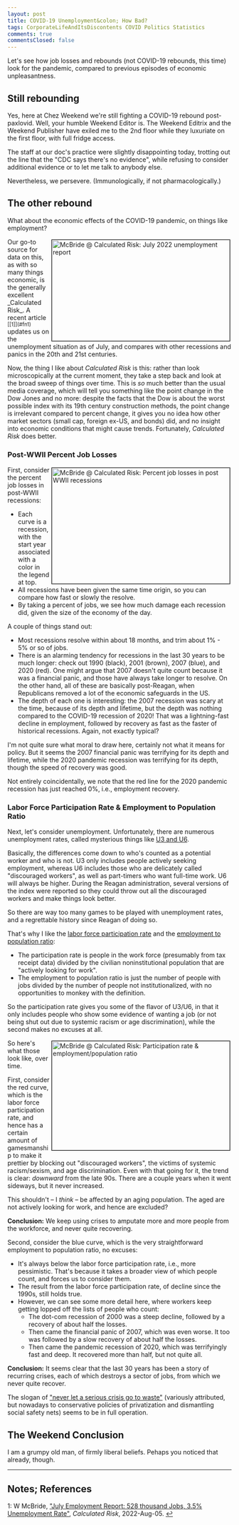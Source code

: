 ```yaml
---
layout: post
title: COVID-19 Unemployment&colon; How Bad?
tags: CorporateLifeAndItsDiscontents COVID Politics Statistics
comments: true
commentsClosed: false
---
```


Let's see how job losses and rebounds (not COVID-19 rebounds, this time) look for the
pandemic, compared to previous episodes of economic unpleasantness.  


## Still rebounding  

Yes, here at Chez Weekend we're still fighting a COVID-19 rebound post-paxlovid.  Well,
your humble Weekend Editor is.  The Weekend Editrix and the Weekend Publisher have exiled
me to the 2nd floor while they luxuriate on the first floor, with full fridge access.

The staff at our doc's practice were slightly disappointing today, trotting out the line
that the "CDC says there's no evidence", while refusing to consider additional evidence or
to let me talk to anybody else.  

Nevertheless, we persevere.  (Immunologically, if not pharmacologically.)  


## The other rebound  

What about the economic effects of the COVID-19 pandemic, on things like employment?  

<img src="{{ site.baseurl }}/images/2022-08-05-covid-unemployment-cr-1.jpg" width="400" height="227" alt="McBride @ Calculated Risk: July 2022 unemployment report" title="McBride @ Calculated Risk: July 2022 unemployment report" style="float: right; margin: 3px 3px 3px 3px; border: 1px solid #000000;">
Our go-to source for data on this, as with so many things economic, is the generally
excellent _Calculated Risk_.  A recent article <sup id="fn1a">[[1]](#fn1)</sup> updates us
on the unemployment situation as of July, and compares with other recessions and panics in
the 20th and 21st centuries.  

Now, the thing I like about _Calculated Risk_ is this: rather than look microscopically at
the current moment, they take a step back and look at the broad sweep of things over
time.  This is _so_ much better than the usual media coverage, which will tell you
something like the point change in the Dow Jones and no more: despite the facts that the
Dow is about the worst possible index with its 19th century construction methods, the
point change is irrelevant compared to percent change, it gives you no idea how other
market sectors (small cap, foreign ex-US, and bonds) did, and no insight into economic
conditions that might cause trends.  Fortunately, _Calculated Risk_ does better.  

### Post-WWII Percent Job Losses  

<a href="{{ site.baseurl }}/images/2022-08-05-covid-unemployment-cr-2.png"><img src="{{ site.baseurl }}/images/2022-08-05-covid-unemployment-cr-2-thumb.jpg" width="400" height="260" alt="McBride @ Calculated Risk: Percent job losses in post WWII recessions" title="McBride @ Calculated Risk: Percent job losses in post WWII recessions" style="float: right; margin: 3px 3px 3px 3px; border: 1px solid #000000;"></a>
First, consider the percent job losses in post-WWII recessions:
- Each curve is a recession, with the start year associated with a color in the legend at
  top.  
- All recessions have been given the same time origin, so you can compare how fast or
  slowly the resolve.  
- By taking a percent of jobs, we see how much damage each recession did, given the size
  of the economy of the day.  
  
A couple of things stand out:  
- Most recessions resolve within about 18 months, and trim about 1% - 5% or so of jobs.  
- There is an alarming tendency for recessions in the last 30 years to be much longer:
  check out 1990 (black), 2001 (brown), 2007 (blue), and 2020 (red).  One might argue that
  2007 doesn't quite count because it was a financial panic, and those have always take
  longer to resolve.  On the other hand, all of these are basically post-Reagan, when Republicans
  removed a lot of the economic safeguards in the US.  
- The depth of each one is interesting: the 2007 recession was scary at the time, because
  of its depth and lifetime, but the depth was nothing compared to the COVID-19 recession
  of 2020!  That was a lightning-fast decline in employment, followed by recovery as fast
  as the faster of historical recessions.  Again, not exactly typical?  
  
I'm not quite sure what moral to draw here, certainly not what it means for policy.  But
it seems the 2007 financial panic was terrifying for its depth and lifetime, while the
2020 pandemic recession was terrifying for its depth, though the speed of recovery was
good.  

Not entirely coincidentally, we note that the red line for the 2020 pandemic recession has
just reached 0%, i.e., employment recovery.  

### Labor Force Participation Rate &amp; Employment to Population Ratio  

Next, let's consider unemployment.  Unfortunately, there are numerous unemployment rates,
called mysterious things like
[U3 and U6](https://www.investopedia.com/articles/investing/080415/true-unemployment-rate-u6-vs-u3.asp).

Basically, the differences come down to who's counted as a potential worker and who is
not.  U3 only includes people actively seeking employment, whereas U6 includes those who
are delicately called "discouraged workers", as well as part-timers who want full-time
work.  U6 will always be higher.  During the Reagan administration, several versions of
the index were reported so they could throw out all the discouraged workers and make
things look better.  

So there are way too many games to be played with unemployment rates, and a regrettable
history since Reagan of doing so.  

That's why I like the [labor force participation rate](https://fred.stlouisfed.org/series/CIVPART)
and the [employment to population ratio]():  
- The participation rate is people in the work force (presumably from tax receipt data)
  divided by the civilian noninstitutional population that are "actively looking for
  work".  
- The employment to population ratio is just the number of people with jobs divided by the
  number of people not institutionalized, with no opportunities to monkey with the definition.  
  
So the participation rate gives you some of the flavor of U3/U6, in that it only includes
people who show some evidence of wanting a job (or not being shut out due to systemic
racism or age discrimination), while the second makes no excuses at all.

<a href="{{ site.baseurl }}/images/2022-08-05-covid-unemployment-cr-3.png"><img src="{{ site.baseurl }}/images/2022-08-05-covid-unemployment-cr-3-thumb.jpg" width="400" height="245" alt="McBride @ Calculated Risk: Participation rate &amp; employment/population ratio" title="McBride @ Calculated Risk: Participation rate &amp; employment/population ratio" style="float: right; margin: 3px 3px 3px 3px; border: 1px solid #000000;"></a>
So here's what those look like, over time.  

First, consider the red curve, which is the labor force participation rate, and hence has
a certain amount of gamesmanship to make it prettier by blocking out "discouraged workers",
the victims of systemic racism/sexism, and age discrimination.  Even with that going for
it, the trend is clear: _downward_ from the late 90s.  There are a couple years when it
went sideways, but it never increased.  

This shouldn't &ndash; I _think_ &ndash; be affected by an aging population.  The aged are
not actively looking for work, and hence are excluded?

__Conclusion:__ We keep using crises to amputate more and more people from the workforce,
and never quite recovering.  

Second, consider the blue curve, which is the very straightforward employment to
population ratio, no excuses:  
- It's always below the labor force participation rate, i.e., more pessimistic.  That's
  because it takes a broader view of which people count, and forces us to consider them.  
- The result from the labor force participation rate, of decline since the 1990s, still
  holds true.  
- However, we can see some more detail here, where workers keep getting lopped off the
  lists of people who count:  
  - The dot-com recession of 2000 was a steep decline, followed by a recovery of about
    half the losses.  
  - Then came the financial panic of 2007, which was even worse.  It too was followed by a
    slow recovery of about half the losses.  
  - Then came the pandemic recession of 2020, which was terrifyingly fast and deep.  It
    recovered more than half, but not quite all.  
	
__Conclusion:__ It seems clear that the last 30 years has been a story of recurring
crises, each of which destroys a sector of jobs, from which we never quite recover.

The slogan of
["never let a serious crisis go to waste"](https://www.versobooks.com/books/1613-never-let-a-serious-crisis-go-to-waste)
(variously attributed, but nowadays to conservative policies of privatization
and dismantling social safety nets) seems to be in full operation.  


## The Weekend Conclusion  

I am a grumpy old man, of firmly liberal beliefs.  Pehaps you noticed that already, though.  

---

## Notes; References  

<!--
<sup id="fn1a">[[1]](#fn1)</sup>

<a id="fn1">1</a>: ***, ["***"](***), *** [↩](#fn1a)  

<a href="{{ site.baseurl }}/images/***">
  <img src="{{ site.baseurl }}/images/***" width="400" height="***" alt="***" title="***" style="float: right; margin: 3px 3px 3px 3px; border: 1px solid #000000;">
</a>

<iframe width="400" height="224" src="***" allow="accelerometer; encrypted-media; gyroscope; picture-in-picture" allowfullscreen style="float: right; margin: 3px 3px 3px 3px; border: 1px solid #000000;"></iframe>
-->

<a id="fn1">1</a>: W McBride, ["July Employment Report: 528 thousand Jobs, 3.5% Unemployment Rate"](https://www.calculatedriskblog.com/2022/08/july-employment-report-528-thousand.html), _Calculated Risk_, 2022-Aug-05. [↩](#fn1a)  
